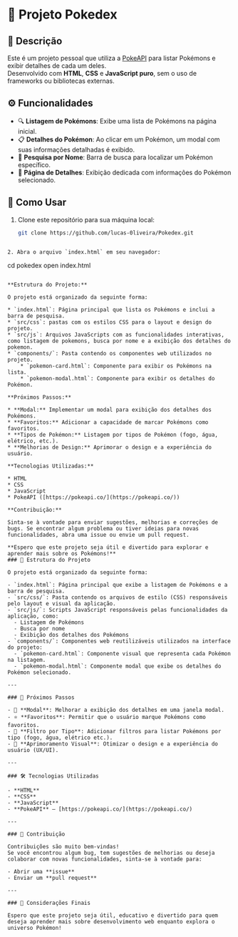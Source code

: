 # 📘 Projeto Pokedex

## 🧾 Descrição

Este é um projeto pessoal que utiliza a [PokeAPI](https://pokeapi.co/) para listar Pokémons e exibir detalhes de cada um deles.  
Desenvolvido com **HTML**, **CSS** e **JavaScript puro**, sem o uso de frameworks ou bibliotecas externas.

## ⚙️ Funcionalidades

- 🔍 **Listagem de Pokémons**: Exibe uma lista de Pokémons na página inicial.
- 📋 **Detalhes do Pokémon**: Ao clicar em um Pokémon, um modal com suas informações detalhadas é exibido.
- 🔎 **Pesquisa por Nome**: Barra de busca para localizar um Pokémon específico.
- 🧾 **Página de Detalhes**: Exibição dedicada com informações do Pokémon selecionado.

## 🚀 Como Usar

1. Clone este repositório para sua máquina local:
   ```bash
   git clone https://github.com/lucas-0liveira/Pokedex.git
```

2. Abra o arquivo `index.html` em seu navegador:

```
cd pokedex
open index.html
```

**Estrutura do Projeto:**

O projeto está organizado da seguinte forma:

* `index.html`: Página principal que lista os Pokémons e inclui a barra de pesquisa.
* `src/css`: pastas com os estilos CSS para o layout e design do projeto.
* `src/js`: Arquivos JavaScripts com as funcionalidades interativas, como listagem de pokemons, busca por nome e a exibição dos detalhes do pokemon.
* `components/`: Pasta contendo os componentes web utilizados no projeto.
    * `pokemon-card.html`: Componente para exibir os Pokémons na lista.
    * `pokemon-modal.html`: Componente para exibir os detalhes do Pokémon.

**Próximos Passos:**

* **Modal:** Implementar um modal para exibição dos detalhes dos Pokémons.
* **Favoritos:** Adicionar a capacidade de marcar Pokémons como favoritos.
* **Tipos de Pokémon:** Listagem por tipos de Pokémon (fogo, água, elétrico, etc.).
* **Melhorias de Design:** Aprimorar o design e a experiência do usuário.

**Tecnologias Utilizadas:**

* HTML
* CSS
* JavaScript
* PokeAPI ([https://pokeapi.co/](https://pokeapi.co/))

**Contribuição:**

Sinta-se à vontade para enviar sugestões, melhorias e correções de bugs. Se encontrar algum problema ou tiver ideias para novas funcionalidades, abra uma issue ou envie um pull request.

**Espero que este projeto seja útil e divertido para explorar e aprender mais sobre os Pokémons!** 
### 📁 Estrutura do Projeto

O projeto está organizado da seguinte forma:

- `index.html`: Página principal que exibe a listagem de Pokémons e a barra de pesquisa.
- `src/css/`: Pasta contendo os arquivos de estilo (CSS) responsáveis pelo layout e visual da aplicação.
- `src/js/`: Scripts JavaScript responsáveis pelas funcionalidades da aplicação, como:
  - Listagem de Pokémons
  - Busca por nome
  - Exibição dos detalhes dos Pokémons
- `components/`: Componentes web reutilizáveis utilizados na interface do projeto:
  - `pokemon-card.html`: Componente visual que representa cada Pokémon na listagem.
  - `pokemon-modal.html`: Componente modal que exibe os detalhes do Pokémon selecionado.

---

### 🔮 Próximos Passos

- 🧩 **Modal**: Melhorar a exibição dos detalhes em uma janela modal.
- ⭐ **Favoritos**: Permitir que o usuário marque Pokémons como favoritos.
- 🌈 **Filtro por Tipo**: Adicionar filtros para listar Pokémons por tipo (fogo, água, elétrico etc.).
- 🎨 **Aprimoramento Visual**: Otimizar o design e a experiência do usuário (UX/UI).

---

### 🛠️ Tecnologias Utilizadas

- **HTML**
- **CSS**
- **JavaScript**
- **PokeAPI** – [https://pokeapi.co/](https://pokeapi.co/)

---

### 🤝 Contribuição

Contribuições são muito bem-vindas!  
Se você encontrou algum bug, tem sugestões de melhorias ou deseja colaborar com novas funcionalidades, sinta-se à vontade para:

- Abrir uma **issue**
- Enviar um **pull request**

---

### 🎉 Considerações Finais

Espero que este projeto seja útil, educativo e divertido para quem deseja aprender mais sobre desenvolvimento web enquanto explora o universo Pokémon!
